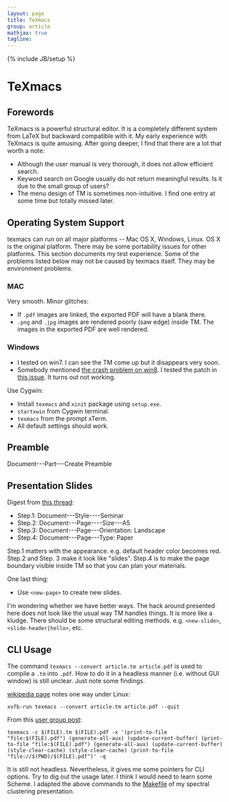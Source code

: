 ```yaml
---
layout: page
title: TeXmacs
group: article
mathjax: true
tagline: 
---
```


{% include JB/setup %}

# TeXmacs

## Forewords

TeXmacs is a powerful structural editor. 
It is a completely different system from LaTeX but backward compatible with it.
My early experience with TeXmacs is quite amusing. 
After going deeper, I find that there are a lot that worth a note: 

   * Although the user manual is very thorough, it does not allow efficient search. 
   * Keyword search on Google usually do not return meaningful results.
   Is it due to the small group of users?
   * The menu design of TM is sometimes non-intuitive. 
   I find one entry at some time but totally missed later.

## Operating System Support 

texmacs can run on all major platforms -- Mac OS X, Windows, Linux. 
OS X is the original platform. 
There may be some portability issues for other platforms.
This section documents my test experience. 
Some of the problems listed below may not be caused by texmacs itself. 
They may be environment problems.

### MAC

Very smooth. Minor glitches:

   * If `.pdf` images are linked, the exported PDF will have a blank there.
   * `.png` and `.jpg` images are rendered poorly (saw edge) inside TM.
   The images in the exported PDF are well rendered.

### Windows

   * I tested on win7. I can see the TM come up but it disappears very soon.
   * Somebody mentioned [the crash problem on win8](http://lists.texmacs.org/wws/arc/texmacs-users/2013-05/msg00070.html).
   I tested the patch in [this issue](https://savannah.gnu.org/bugs/?38784). 
   It turns out not working. 

Use Cygwin:

   * Install `texmacs` and `xinit` package using `setup.exe`. 
   * `startxwin` from Cygwin terminal. 
   * `texmacs` from the prompt xTerm. 
   * All default settings should work.

## Preamble

Document---Part---Create Preamble

## Presentation Slides

Digest from [this thread](http://osdir.com/ml/editors.texmacs.user/2008-09/msg00027.html):

   * Step.1: Document---Style----Seminar
   * Step.2: Document---Page----Size---A5
   * Step.3: Document---Page---Orientation: Landscape 
   * Step.4: Document---Page---Type: Paper

Step.1 matters with the appearance. 
e.g. default header color becomes red. 
Step.2 and Step. 3 make it look like "slides".
Step.4 is to make the page boundary visible inside TM so that you can plan your materials.

One last thing:

   * Use `<new-page>` to create new slides.

I'm wondering whether we have better ways. 
The hack around presented here does not look like the usual way TM handles things.
It is more like a kludge.
There should be some structural editing methods.
e.g. `<new-slide>`, `<slide-header|hello>`, etc.

## CLI Usage

The command `texmacs --convert article.tm article.pdf` is used to compile a `.tm` into `.pdf`.
How to do it in a headless manner (i.e. without GUI window) is still unclear. 
Just note some findings. 

[wikipedia page](http://en.wikipedia.org/wiki/GNU_TeXmacs) notes one way under Linux:


```
xvfb-run texmacs --convert article.tm article.pdf --quit
```

From this [user group post](http://lists.texmacs.org/wws/arc/texmacs-users/2013-06/msg00002.html):

```
texmacs -c $(FILE).tm $(FILE).pdf -x '(print-to-file "file:$(FILE).pdf") (generate-all-aux) (update-current-buffer) (print-to-file "file:$(FILE).pdf") (generate-all-aux) (update-current-buffer) (style-clear-cache) (style-clear-cache) (print-to-file "file://$(PWD)/$(FILE).pdf")' -q
```

It is still not headless. 
Nevertheless, it gives me some pointers for CLI options. 
Try to dig out the usage later.
I think I would need to learn some Scheme. 
I adapted the above commands to the 
[Makefile](https://github.com/hupili/tutorial/blob/master/spectral-clustering/slides/Makefile)
of my spectral clustering presentation.


